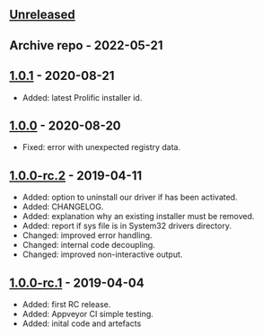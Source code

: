 ## [Unreleased]

## Archive repo - 2022-05-21

## [1.0.1] - 2020-08-21
  * Added: latest Prolific installer id.

## [1.0.0] - 2020-08-20
  * Fixed: error with unexpected registry data.

## [1.0.0-rc.2] - 2019-04-11
  * Added: option to uninstall our driver if has been activated.
  * Added: CHANGELOG.
  * Added: explanation why an existing installer must be removed.
  * Added: report if sys file is in System32 drivers directory.
  * Changed: improved error handling.
  * Changed: internal code decoupling. 
  * Changed: improved non-interactive output.

## [1.0.0-rc.1] - 2019-04-04  
  * Added: first RC release.
  * Added: Appveyor CI simple testing.
  * Added: inital code and artefacts

[Unreleased]: https://github.com/johnstevenson/pl2303-win10/compare/1.0.1...HEAD
[1.0.1]: https://github.com/johnstevenson/pl2303-win10/compare/1.0.0...1.0.1
[1.0.0]: https://github.com/johnstevenson/pl2303-win10/compare/1.0.0-rc.2...1.0.0
[1.0.0-rc.2]: https://github.com/johnstevenson/pl2303-win10/compare/1.0.0-rc.1...1.0.0-rc.2
[1.0.0-rc.1]: https://github.com/johnstevenson/pl2303-win10/compare/5b50ac2588dd...1.0.0-rc.1

